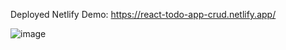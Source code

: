 Deployed Netlify Demo: https://react-todo-app-crud.netlify.app/

![image](https://user-images.githubusercontent.com/65886071/167148896-0a94346c-5593-4d68-a3aa-ffcfee59275f.png)

